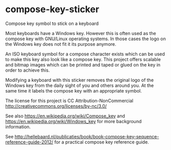compose-key-sticker
===================

Compose key symbol to stick on a keyboard

Most keyboards have a Windows key. However this is often used as the compose key with GNU/Linux operating systems. In those cases the logo on the Windows key does not fit it its purpose anymore.

An ISO keyboard symbol for a compose character exists which can be used to make this key also look like a compose key. This project offers scalable and bitmap images which can be printed and taped or glued on the key in order to achieve this.

Modifying a keyboard with this sticker removes the original logo of the Windows key from the daily sight of you and others around you. At the same time it labels the compose key with an appropriate symbol.

The license for this project is CC Attribution-NonCommercial http://creativecommons.org/licenses/by-nc/3.0/

See also
  https://en.wikipedia.org/wiki/Compose_key
and
  https://en.wikipedia.org/wiki/Windows_key
for more background information.

See
  http://hellebaard.nl/publicaties/book/book-compose-key-sequence-reference-guide-2012/
for a practical compose key reference guide.
